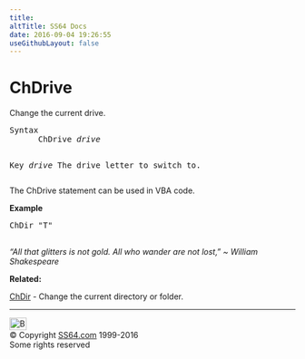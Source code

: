 ```yaml
---
title:
altTitle: SS64 Docs
date: 2016-09-04 19:26:55
useGithubLayout: false
---
```

<!-- #BeginLibraryItem "/Library/head_access.lbi" --><!-- #EndLibraryItem --><h1>ChDrive</h1>
<p>  Change the current drive.</p>
<pre>Syntax
      ChDrive <i>drive</i>

Key
   <i>drive</i>   The drive letter to switch to.
</pre>
<p>The ChDrive statement can be used in VBA code. </p>
<p><b>Example</b></p>
<pre>ChDir "T"

</pre>
<p class="quote"><i>“All that glitters is not gold. All who wander are not lost‚” ~ William Shakespeare</i></p>
<p><b>Related:</b></p>
<p><a href="chdir.html">ChDir</a> - Change the current directory or folder.</p><!-- #BeginLibraryItem "/Library/foot_access.lbi" --><p>
<!-- access -->

<hr>
<div id="bl" class="footer"><a href="chdrive.html#"><img src="../images/top.png" width="30" height="22" alt="Back to the Top"></a></div>
<div id="br" class="footer, tagline">© Copyright <a href="http://ss64.com/">SS64.com</a> 1999-2016<br>
Some rights reserved</div><!-- #EndLibraryItem -->

